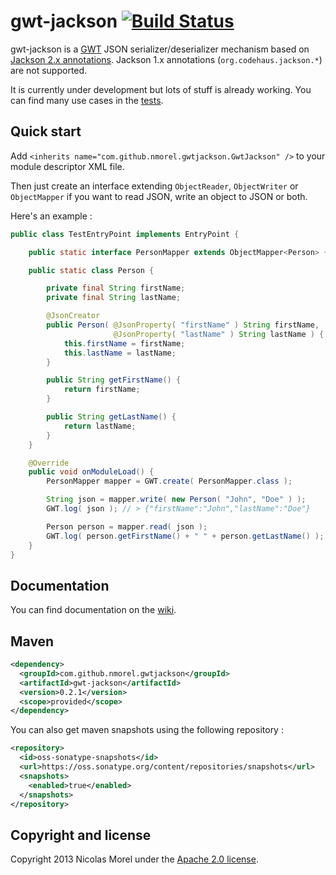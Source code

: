gwt-jackson [![Build Status](https://nmorel.ci.cloudbees.com/buildStatus/icon?job=gwt-jackson)](https://nmorel.ci.cloudbees.com/job/gwt-jackson/)
=====
gwt-jackson is a [GWT](http://www.gwtproject.org/) JSON serializer/deserializer mechanism based on [Jackson 2.x annotations](https://github.com/FasterXML/jackson-annotations). Jackson 1.x annotations (`org.codehaus.jackson.*`) are not supported.

It is currently under development but lots of stuff is already working. You can find many use cases in the [tests](gwt-jackson/src/test/java/com/github/nmorel/gwtjackson).

Quick start
-------------
Add `<inherits name="com.github.nmorel.gwtjackson.GwtJackson" />` to your module descriptor XML file.

Then just create an interface extending `ObjectReader`, `ObjectWriter` or `ObjectMapper` if you want to read JSON, write an object to JSON or both.

Here's an example :

```java
public class TestEntryPoint implements EntryPoint {

    public static interface PersonMapper extends ObjectMapper<Person> {}

    public static class Person {

        private final String firstName;
        private final String lastName;

        @JsonCreator
        public Person( @JsonProperty( "firstName" ) String firstName,
                       @JsonProperty( "lastName" ) String lastName ) {
            this.firstName = firstName;
            this.lastName = lastName;
        }

        public String getFirstName() {
            return firstName;
        }

        public String getLastName() {
            return lastName;
        }
    }

    @Override
    public void onModuleLoad() {
        PersonMapper mapper = GWT.create( PersonMapper.class );

        String json = mapper.write( new Person( "John", "Doe" ) );
        GWT.log( json ); // > {"firstName":"John","lastName":"Doe"}

        Person person = mapper.read( json );
        GWT.log( person.getFirstName() + " " + person.getLastName() ); // > John Doe
    }
}
```

Documentation
-------------
You can find documentation on the [wiki](https://github.com/nmorel/gwt-jackson/wiki).

Maven
-------------

```xml
<dependency>
  <groupId>com.github.nmorel.gwtjackson</groupId>
  <artifactId>gwt-jackson</artifactId>
  <version>0.2.1</version>
  <scope>provided</scope>
</dependency>
```

You can also get maven snapshots using the following repository :

```xml
<repository>
  <id>oss-sonatype-snapshots</id>
  <url>https://oss.sonatype.org/content/repositories/snapshots</url>
  <snapshots>
    <enabled>true</enabled>
  </snapshots>
</repository>
```

Copyright and license
-------------

Copyright 2013 Nicolas Morel under the [Apache 2.0 license](LICENSE).
